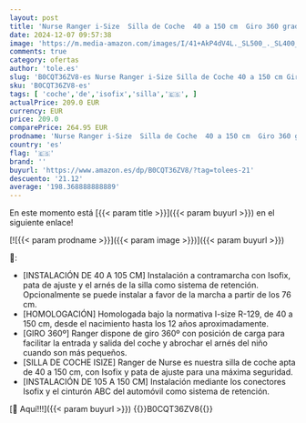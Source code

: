```yaml
---
layout: post
title: 'Nurse Ranger i-Size  Silla de Coche  40 a 150 cm  Giro 360 grados  Isofix y Pata Ajuste  Contramarcha Cara Marcha  Gris'
date: 2024-12-07 09:57:38
image: 'https://m.media-amazon.com/images/I/41+AkP4dV4L._SL500_._SL400_.jpg'
comments: true
category: ofertas
author: 'tole.es'
slug: 'B0CQT36ZV8-es Nurse Ranger i-Size Silla de Coche 40 a 150 cm Giro 360...'
sku: 'B0CQT36ZV8-es'
tags: [ 'coche','de','isofix','silla','🇪🇸', ]
actualPrice: 209.0 EUR
currency: EUR
price: 209.0
comparePrice: 264.95 EUR
prodname: 'Nurse Ranger i-Size  Silla de Coche  40 a 150 cm  Giro 360 grados  Isofix y Pata Ajuste  Contramarcha Cara Marcha  Gris'
country: 'es'
flag: '🇪🇸'
brand: ''
buyurl: 'https://www.amazon.es/dp/B0CQT36ZV8/?tag=tolees-21'
descuento: '21.12'
average: '198.368888888889'
---
```


En este momento está [{{< param title >}}]({{< param buyurl >}}) en el siguiente enlace!

[![{{< param prodname >}}]({{< param image >}})]({{< param buyurl >}})

🔎:

- [INSTALACIÓN DE 40 A 105 CM] Instalación a contramarcha con Isofix, pata de ajuste y el arnés de la silla como sistema de retención. Opcionalmente se puede instalar a favor de la marcha a partir de los 76 cm.
- [HOMOLOGACIÓN] Homologada bajo la normativa I-size R-129, de 40 a 150 cm, desde el nacimiento hasta los 12 años aproximadamente.
- [GIRO 360º] Ranger dispone de giro 360º con posición de carga para facilitar la entrada y salida del coche y abrochar el arnés del niño cuando son más pequeños.
- [SILLA DE COCHE ISIZE] Ranger de Nurse es nuestra silla de coche apta de 40 a 150 cm, con Isofix y pata de ajuste para una máxima seguridad.
- [INSTALACIÓN DE 105 A 150 CM] Instalación mediante los conectores Isofix y el cinturón ABC del automóvil como sistema de retención.

[🛒 Aquí!!!]({{< param buyurl >}})
{{<world>}}B0CQT36ZV8{{</world>}}
